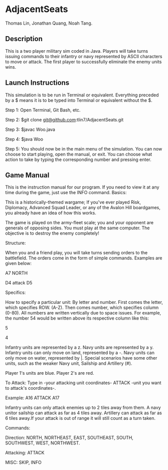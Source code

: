 # AdjacentSeats

Thomas Lin, Jonathan Quang, Noah Tang.

## Description
This is a two player military sim coded in Java. Players will take turns issuing commands to their infantry or navy represented by ASCII characters to move or attack. The first  player to successfully eliminate the enemy units wins.

## Launch Instructions
This simulation is to be run in Terminal or equivalent. Everything preceded by a $ means it is to be typed into Terminal or equivalent without the $.

Step 1: Open Terminal, Git Bash, etc.

Step 2: $git clone git@github.com:tlin7/AdjacentSeats.git

Step 3: $javac Woo.java

Step 4: $java Woo

Step 5: You should now be in the main menu of the simulation. You can now choose to start playing, open the manual, or exit. You can choose what action to take by typing the corresponding number and pressing enter. 

## Game Manual

This is the instruction manual for our program. If you need to view it at any time during the game, just use the INFO command.
Basics:

This is a historically-themed wargame; If you've ever played Risk, Diplomacy, Advanced Squad Leader, or any of the Avalon Hill boardgames, you already have an idea of how this works.

The game is played on the army-fleet scale; you and your opponent are generals of opposing sides. You must play at the same computer. The objective is to destroy the enemy completely!

Structure:

When you and a friend play, you will take turns sending orders to the battlefield. The orders come in the form of simple commands. Examples are given below:

A7 NORTH

D4 attack D5

Specifics:

How to specify a particular unit: By letter and number. First comes the letter, which specifies ROW. (A-Z). Then comes number, which specifies column (0-80). All numbers are written vertically due to space issues. For example, the number 54 would be written above its respective column like this:

5

4

Infantry units are represented by a z. Navy units are represented by a y. Infantry units can only move on land, represented by a -. Navy units can only move on water, represented by |. Special scenarios have some other units, such as the weaker Navy unit, Sailship and Artillery (#).

Player 1's units are blue. Player 2's are red.

To Attack: Type in -your attacking unit coordinates- ATTACK -unit you want to attack's coordinates-.

Example: A16 ATTACK A17

Infantry units can only attack enemies up to 2 tiles away from them. A navy unitor sailship can attack as far as 4 tiles away. Artillery can attack as far as 6 tiles away.If your attack is out of range it will still count as a turn taken.

Commands:

Direction: NORTH, NORTHEAST, EAST, SOUTHEAST, SOUTH, SOUTHWEST, WEST, NORTHWEST.

Attacking: ATTACK

MISC: SKIP, INFO
